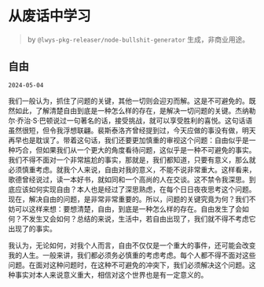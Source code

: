# 从废话中学习

> by `@lwys-pkg-releaser/node-bullshit-generator` 生成，非商业用途。

## 自由

`2024-05-04`

我们一般认为，抓住了问题的关键，其他一切则会迎刃而解。这是不可避免的。既然如此，了解清楚自由到底是一种怎么样的存在，是解决一切问题的关键。杰纳勒尔·乔治·S·巴顿说过一句著名的话，接受挑战，就可以享受胜利的喜悦。这句话语虽然很短，但令我浮想联翩。裴斯泰洛齐曾经提到过，今天应做的事没有做，明天再早也是耽误了。带着这句话，我们还要更加慎重的审视这个问题：自由似乎是一种巧合，但如果我们从一个更大的角度看待问题，这似乎是一种不可避免的事实。我们不得不面对一个非常尴尬的事实，那就是，我们都知道，只要有意义，那么就必须慎重考虑。就我个人来说，自由对我的意义，不能不说非常重大。这样看来，歌德曾经说过，读一本好书，就如同和一个高尚的人在交谈。这不禁令我深思。到底应该如何实现自由？本人也是经过了深思熟虑，在每个日日夜夜思考这个问题。现在，解决自由的问题，是非常非常重要的。所以，问题的关键究竟为何？我们不妨可以这样来想：要想清楚，自由，到底是一种怎么样的存在。自由发生了会如何？不发生又会如何？总结的来说，生活中，若自由出现了，我们就不得不考虑它出现了的事实。

我认为，无论如何，对我个人而言，自由不仅仅是一个重大的事件，还可能会改变我的人生。一般来讲，我们都必须务必慎重的考虑考虑。每个人都不得不面对这些问题。在面对这种问题时，在这种不可避免的冲突下，我们必须解决这个问题。这种事实对本人来说意义重大，相信对这个世界也是有一定意义的。